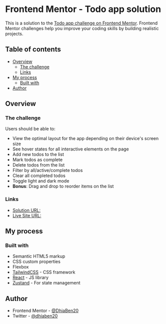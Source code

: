 # Frontend Mentor - Todo app solution

This is a solution to the [Todo app challenge on Frontend Mentor](https://www.frontendmentor.io/challenges/todo-app-Su1_KokOW). Frontend Mentor challenges help you improve your coding skills by building realistic projects.

## Table of contents

-   [Overview](#overview)
    -   [The challenge](#the-challenge)
    -   [Links](#links)
-   [My process](#my-process)
    -   [Built with](#built-with)
-   [Author](#author)

## Overview

### The challenge

Users should be able to:

-   View the optimal layout for the app depending on their device's screen size
-   See hover states for all interactive elements on the page
-   Add new todos to the list
-   Mark todos as complete
-   Delete todos from the list
-   Filter by all/active/complete todos
-   Clear all completed todos
-   Toggle light and dark mode
-   **Bonus**: Drag and drop to reorder items on the list

### Links

-   [Solution URL:](https://github.com/DhiaBen20/react-todo-app)
-   [Live Site URL:](https://sensational-kheer-889ce0.netlify.app/)

## My process

### Built with

-   Semantic HTML5 markup
-   CSS custom properties
-   Flexbox
-   [TailwindCSS](https://tailwindcss.com/) - CSS framework
-   [React](https://reactjs.org/) - JS library
-   [Zustand](https://docs.pmnd.rs/zustand/getting-started/introduction) - For state management

## Author

-   Frontend Mentor - [@DhiaBen20](https://www.frontendmentor.io/profile/DhiaBen20)
-   Twitter - [@dhiaben20](https://twitter.com/dhiaben20)
